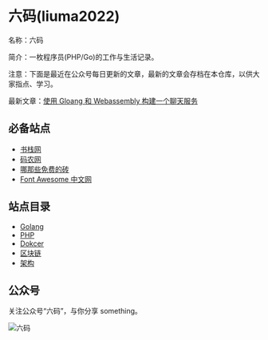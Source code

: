 # 六码(liuma2022)
名称：六码

简介：一枚程序员(PHP/Go)的工作与生活记录。

注意：下面是最近在公众号每日更新的文章，最新的文章会存档在本仓库，以供大家指点、学习。

最新文章：[使用 Gloang 和 Webassembly 构建一个聊天服务](./docs/golang/build-a-chat-service-using-goLang-and-WebAssembly/part-1.md)

## 必备站点

- [书栈网](https://www.bookstack.cn/)
- [码农网](https://www.codercto.com/)
- [哪那些免费的砖](https://www.thosefree.com/)
- [Font Awesome 中文网](http://www.fontawesome.com.cn/)

## 站点目录
- [Golang](./docs/golang/README.md)
- [PHP](./docs/php/README.md)
- [Dokcer](./docs/docker/README.md)
- [区块链](./docs/blockchain/README.md)
- [架构](./docs/architect/)

## 公众号
关注公众号“六码”，与你分享 something。

![六码](./images/liuma2022.jpg)
